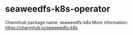 # seaweedfs-k8s-operator

Charmhub package name: seaweedfs-k8s
More information: https://charmhub.io/seaweedfs-k8s
